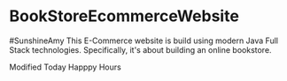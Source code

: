 # BookStoreEcommerceWebsite

#SunshineAmy
 This E-Commerce website is build using modern Java Full Stack technologies. Specifically, it's about building an online bookstore.

 Modified Today
 Happpy Hours
